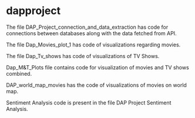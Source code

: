 # dapproject

The file DAP_Project_connection_and_data_extraction has code for connections between databases along with the data fetched from API.

The file Dap_Movies_plot_1 has code of visualizations regarding movies.

The file Dap_Tv_shows has code of visualizations of TV Shows.

Dap_M&T_Plots file contains code for visualization of movies and TV shows combined.

DAP_world_map_movies has the code of visualizations of movies on world map.

Sentiment Analysis code is present in the file DAP Project Sentiment Analysis.
